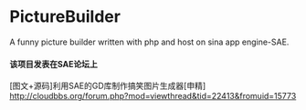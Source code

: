 PictureBuilder
==============

A funny picture builder written with php and host on sina app engine-SAE.


#### 该项目发表在SAE论坛上
[图文+源码]利用SAE的GD库制作搞笑图片生成器[申精] <br />
http://cloudbbs.org/forum.php?mod=viewthread&tid=22413&fromuid=15773


